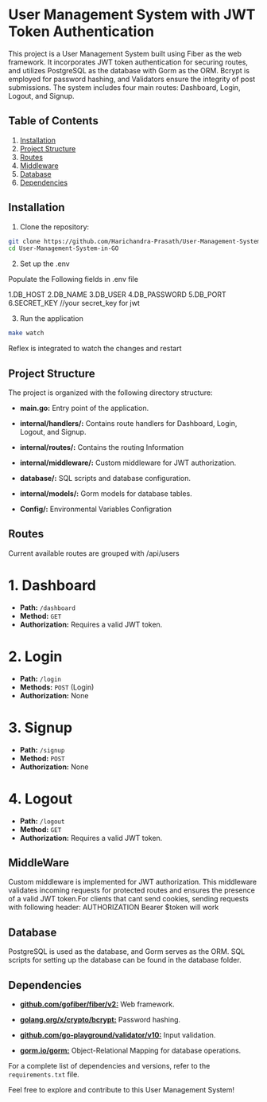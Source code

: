 # User Management System with JWT Token Authentication

This project is a User Management System built using Fiber as the web framework. It incorporates JWT token authentication for securing routes, and utilizes PostgreSQL as the database with Gorm as the ORM. Bcrypt is employed for password hashing, and Validators ensure the integrity of post submissions. The system includes four main routes: Dashboard, Login, Logout, and Signup.

## Table of Contents

1. [Installation](#installation)
2. [Project Structure](#project-structure)
3. [Routes](#routes)
4. [Middleware](#middleware)
5. [Database](#database)
6. [Dependencies](#dependencies)

## Installation

1. Clone the repository:

```bash
git clone https://github.com/Harichandra-Prasath/User-Management-System-in-GO.git
cd User-Management-System-in-GO
```

2. Set up the .env

Populate the Following fields in .env file

1.DB_HOST
2.DB_NAME
3.DB_USER
4.DB_PASSWORD
5.DB_PORT
6.SECRET_KEY         //your secret_key for jwt

3. Run the application

```bash 
make watch
```

Reflex is integrated to watch the changes and restart

## Project Structure

The project is organized with the following directory structure:

- **main.go:** Entry point of the application.
  
- **internal/handlers/:** Contains route handlers for Dashboard, Login, Logout, and Signup.

- **internal/routes/:** Contains the routing Information

- **internal/middleware/:** Custom middleware for JWT authorization.

- **database/:** SQL scripts and database configuration.

- **internal/models/:** Gorm models for database tables.

- **Config/:** Environmental Variables Configration

## Routes

Current available routes are grouped with /api/users

# 1. Dashboard

- **Path:** `/dashboard`
- **Method:** `GET`
- **Authorization:** Requires a valid JWT token.

# 2. Login

- **Path:** `/login`
- **Methods:** `POST` (Login)
- **Authorization:** None

# 3. Signup

- **Path:** `/signup`
- **Method:** `POST`
- **Authorization:** None

# 4. Logout

- **Path:** `/logout`
- **Method:** `GET`
- **Authorization:** Requires a valid JWT token.

## MiddleWare

Custom middleware is implemented for JWT authorization. This middleware validates incoming requests for protected routes and ensures the presence of a valid JWT token.For clients that cant send cookies, sending requests with following header: AUTHORIZATION Bearer $token will work

## Database

PostgreSQL is used as the database, and Gorm serves as the ORM. SQL scripts for setting up the database can be found in the database folder.


## Dependencies

- **[github.com/gofiber/fiber/v2:](https://github.com/gofiber/fiber/v2)** Web framework.

- **[golang.org/x/crypto/bcrypt:](https://pkg.go.dev/golang.org/x/crypto/bcrypt)** Password hashing.

- **[github.com/go-playground/validator/v10:](https://github.com/go-playground/validator)** Input validation.

- **[gorm.io/gorm:](https://gorm.io/gorm)** Object-Relational Mapping for database operations.

For a complete list of dependencies and versions, refer to the `requirements.txt` file.

Feel free to explore and contribute to this User Management System!